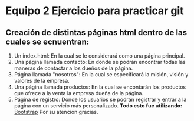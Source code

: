 # Equipo 2 Ejercicio para practicar git

## Creación de distintas páginas html dentro de las cuales se ecnuentran:

1. Un index.html: En la cual se le considerará como una página principal.
2. Una página llamada contacto: En donde se podrán encontrar todas las maneras de contactar a los dueños de la página.
3. Página llamada "nosotros": En la cual se especificará la misión, visión y valores de la empresa.
4. Una página llamada productos: En la cual se encontarán los productos que ofrece a la venta la empresa dueña de la página.
5. Página de registro: Donde los usuarios se podrán registrar y entrar a la página con un servicio más personalizado.
**Todo esto fue utilizando:**
[Bootstrap](https://getbootstrap.com/docs/5.3/getting-started/introduction/)
Por su atención gracias.
